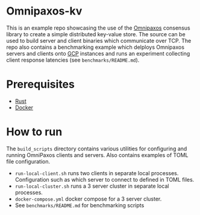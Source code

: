 # Omnipaxos-kv
This is an example repo showcasing the use of the [Omnipaxos](https://omnipaxos.com) consensus library to create a simple distributed key-value store. The source can be used to build server and client binaries which communicate over TCP. The repo also contains a benchmarking example which delploys Omnipaxos servers and clients onto [GCP](https://cloud.google.com) instances and runs an experiment collecting client response latencies (see `benchmarks/README.md`).

# Prerequisites
 - [Rust](https://www.rust-lang.org/tools/install)
 - [Docker](https://www.docker.com/)

# How to run
The `build_scripts` directory contains various utilities for configuring and running OmniPaxos clients and servers. Also contains examples of TOML file configuration.
 - `run-local-client.sh` runs two clients in separate local processes. Configuration such as which server to connect to defined in TOML files.
 - `run-local-cluster.sh` runs a 3 server cluster in separate local processes.
 - `docker-compose.yml` docker compose for a 3 server cluster.
 - See `benchmarks/README.md` for benchmarking scripts 
